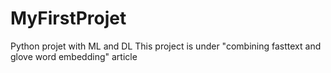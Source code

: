 # MyFirstProjet
Python projet with ML and DL
This project is under "combining fasttext and glove word embedding" article

